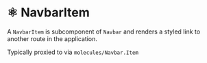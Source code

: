 # ⚛️ NavbarItem

A `NavbarItem` is subcomponent of `Navbar` and renders a styled link to another route in the application.

Typically proxied to via `molecules/Navbar.Item`

